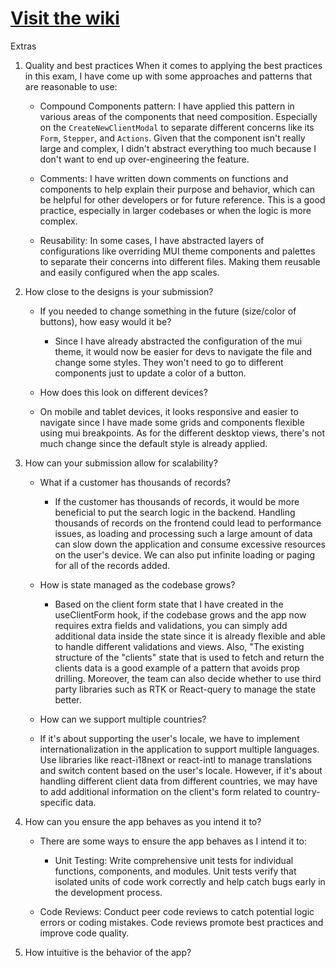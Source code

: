 # [Visit the wiki](https://github.com/Carepatron/Carepatron-Test-Full/wiki)

Extras

1. Quality and best practices
   When it comes to applying the best practices in this exam, I have come up with some approaches and patterns that are reasonable to use:

   - Compound Components pattern: I have applied this pattern in various areas of the components that need composition. Especially on the `CreateNewClientModal` to separate different concerns like its `Form`, `Stepper`, and `Actions`. Given that the component isn't really large and complex, I didn't abstract everything too much because I don't want to end up over-engineering the feature.

   - Comments: I have written down comments on functions and components to help explain their purpose and behavior, which can be helpful for other developers or for future reference. This is a good practice, especially in larger codebases or when the logic is more complex.

   - Reusability: In some cases, I have abstracted layers of configurations like overriding MUI theme components and palettes to separate their concerns into different files. Making them reusable and easily configured when the app scales.

2. How close to the designs is your submission?
   - If you needed to change something in the future (size/color of buttons), how easy would it be?
     - Since I have already abstracted the configuration of the mui theme, it would now
     be easier for devs to navigate the file and change some styles. They won't need to
     go to different components just to update a color of a button.
    
    - How does this look on different devices?
     - On mobile and tablet devices, it looks responsive and easier to navigate since I have made some grids and components flexible using mui breakpoints. As for the different desktop views, there's not much change since the default style is already applied.

3. How can your submission allow for scalability?

   - What if a customer has thousands of records?
     - If the customer has thousands of records, it would be more beneficial to put the search logic in the backend. Handling thousands of records on the frontend could lead to performance issues, as loading and processing such a large amount of data can slow down the application and consume excessive resources on the user's device. We can also put infinite loading or paging for all of the records added.

   - How is state managed as the codebase grows?
     - Based on the client form state that I have created in the useClientForm hook, if the codebase grows and the app now requires extra fields and validations, you can simply add additional data inside the state since it is already flexible and able to handle different validations and views. Also, "The existing structure of the "clients" state that is used to fetch and return the clients data is a good example of a pattern that avoids prop drilling. Moreover, the team can also decide whether to use third party libraries such as RTK or React-query to manage the state better.

   - How can we support multiple countries?
    - If it's about supporting the user's locale, we have to implement internationalization in the application to support multiple languages. Use libraries like react-i18next or react-intl to manage translations and switch content based on the user's locale. However, if it's about handling different client data from different countries, we may have to add additional information on the client's form related to country-specific data.

4. How can you ensure the app behaves as you intend it to?
    - There are some ways to ensure the app behaves as I intend it to:

      - Unit Testing: Write comprehensive unit tests for individual functions, components, and modules. Unit tests verify that isolated units of code work correctly and help catch bugs early in the development process.
    
    - Code Reviews: Conduct peer code reviews to catch potential logic errors or coding mistakes. Code reviews promote best practices and improve code quality.

5. How intuitive is the behavior of the app?